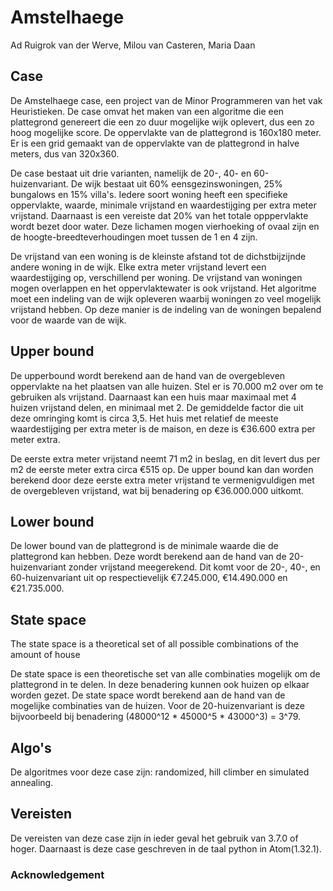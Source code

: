 # Amstelhaege

Ad Ruigrok van der Werve,
Milou van Casteren,
Maria Daan

## Case

De Amstelhaege case, een project van de Minor Programmeren van het vak Heuristieken. De case omvat het maken van een algoritme die een plattegrond genereert die een zo duur mogelijke wijk oplevert, dus een zo hoog mogelijke score. De oppervlakte van de plattegrond is 160x180 meter. Er is een grid gemaakt van de oppervlakte van de plattegrond in halve meters, dus van 320x360.

De case bestaat uit drie varianten, namelijk de 20-, 40- en 60-huizenvariant. De wijk bestaat uit 60% eensgezinswoningen, 25% bungalows en 15% villa's. Iedere soort woning heeft een specifieke oppervlakte, waarde, minimale vrijstand en waardestijging per extra meter vrijstand. Daarnaast is een vereiste dat 20% van het totale opppervlakte wordt bezet door water. Deze lichamen mogen vierhoeking of ovaal zijn en de hoogte-breedteverhoudingen moet tussen de 1 en 4 zijn.

De vrijstand van een woning is de kleinste afstand tot de dichstbijzijnde andere woning in de wijk. Elke extra meter vrijstand levert een waardestijging op, verschillend per woning. De vrijstand van woningen mogen overlappen en het oppervlaktewater is ook vrijstand. Het algoritme moet een indeling van de wijk opleveren waarbij woningen zo veel mogelijk vrijstand hebben. Op deze manier is de indeling van de woningen bepalend voor de waarde van de wijk.


## Upper bound

De upperbound wordt berekend aan de hand van de overgebleven oppervlakte na het plaatsen van alle huizen. Stel er is 70.000 m2 over om te gebruiken als vrijstand. Daarnaast kan een huis maar maximaal met 4 huizen vrijstand delen, en minimaal met 2. De gemiddelde factor die uit deze omringing komt is circa 3,5. Het huis met relatief de meeste waardestijging per extra meter is de maison, en deze is €36.600 extra per meter extra.

De eerste extra meter vrijstand neemt 71 m2 in beslag, en dit levert dus per m2 de eerste meter extra circa €515 op. De upper bound kan dan worden berekend door deze eerste extra meter vrijstand te vermenigvuldigen met de overgebleven vrijstand, wat bij benadering op €36.000.000 uitkomt.

## Lower bound

De lower bound van de plattegrond is de minimale waarde die de plattegrond kan hebben. Deze wordt berekend aan de hand van de 20-huizenvariant zonder vrijstand meegerekend. Dit komt voor de 20-, 40-, en 60-huizenvariant uit op respectievelijk €7.245.000, €14.490.000 en €21.735.000.

## State space

The state space is a theoretical set of all possible combinations of the amount of house

De state space is een theoretische set van alle combinaties mogelijk om de plattegrond in te delen. In deze benadering kunnen ook huizen op elkaar worden gezet. De state space wordt berekend aan de hand van de mogelijke combinaties van de huizen. Voor de 20-huizenvariant is deze bijvoorbeeld bij benadering (48000^12 * 45000^5 * 43000^3) = 3^79.


## Algo's

De algoritmes voor deze case zijn: randomized, hill climber en simulated annealing.

## Vereisten

De vereisten van deze case zijn in ieder geval het gebruik van 3.7.0 of hoger. Daarnaast is deze case geschreven in de taal python in Atom(1.32.1).

### Acknowledgement
